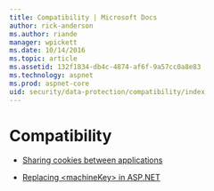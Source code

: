 ```yaml
---
title: Compatibility | Microsoft Docs
author: rick-anderson
ms.author: riande
manager: wpickett
ms.date: 10/14/2016
ms.topic: article
ms.assetid: 132f1834-db4c-4874-af6f-9a57cc0a8e83
ms.technology: aspnet
ms.prod: aspnet-core
uid: security/data-protection/compatibility/index
---
```

# Compatibility

* [Sharing cookies between applications](cookie-sharing.md)

* [Replacing \<machineKey> in ASP.NET](replacing-machinekey.md)
